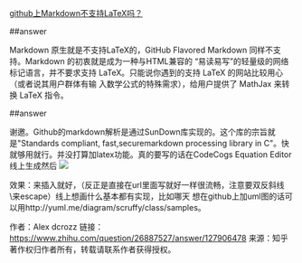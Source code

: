 [github上Markdown不支持LaTeX吗？](https://www.zhihu.com/question/26887527)

##answer

Markdown 原生就是不支持LaTeX的，GitHub Flavored Markdown 同样不支持。Markdown 的初衷就是成为一种与HTML兼容的
“易读易写”的轻量级的网络标记语言，并不要求支持 LaTeX。只能说你遇到的支持 LaTeX 的网站比较用心（或者说其用户群体有输
入数学公式的特殊需求），给用户提供了 MathJax 来转换 LaTeX 指令。


##answer

谢邀。Github的markdown解析是通过SunDown库实现的。这个库的宗旨就是"Standards compliant, fast,securemarkdown 
processing library in C"。快就够用就行。并没打算加latex功能。真的要写的话在CodeCogs Equation Editor线上生成然后
 ![](http://latex.codecogs.com/gif.latex?\\frac{1}{1+sin(x)})

效果：来插入就好，（反正是直接在url里面写就好一样很流畅，注意要双反斜线\\来escape）线上想画什么基本都有实现，比如哪天
想在github上加uml图的话可以用http://yuml.me/diagram/scruffy/class/samples。

作者：Alex dcrozz
链接：https://www.zhihu.com/question/26887527/answer/127906478
来源：知乎
著作权归作者所有，转载请联系作者获得授权。